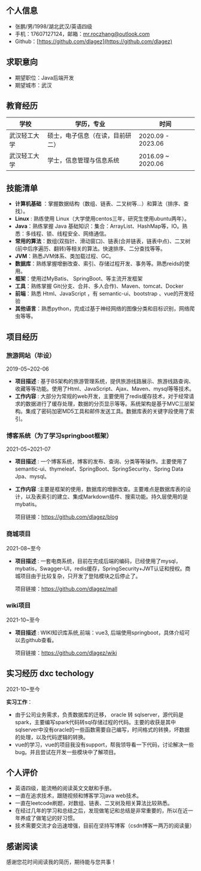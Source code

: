 ## 个人信息

- 张鹏/男/1998/湖北武汉/英语四级
- 手机：17607127124，邮箱：mr.roczhang@outlook.com
- Github：[https://github.com/dlagez](https://github.com/dlagez)

## 求职意向

- 期望职位：Java后端开发
- 期望城市：武汉

## 教育经历

| 学校         | 学历，专业                       | 时间              |
| ------------ | -------------------------------- | ----------------- |
| 武汉轻工大学 | 硕士，电子信息（在读，目前研二） | 2020.09 - 2023.06 |
| 武汉轻工大学 | 学士，信息管理与信息系统         | 2016.09 ~ 2020.06 |


## 技能清单

- **计算机基础** ：掌握数据结构（数组、链表、二叉树等...）和算法（排序、查找）。
- **Linux** : 熟练使用 Linux（大学使用centos三年，研究生使用ubuntu两年）。
- **Java**：熟练掌握 Java 基础知识：集合：ArrayList、HashMap等，IO。熟悉：多线程、锁、线程安全、网络通信。
- **常用的算法**：数组(双指针、滑动窗口)、链表(合并链表，链表中点)、二叉树(前中后序遍历、翻转)等相关的算法。快速排序、二分查找等等。
- **JVM**：熟悉JVM体系、类加载过程、GC。
- **数据库**：熟练掌握增删改查、索引、存储过程开发、事务等。熟悉reids的使用。
- **框架**：使用过MyBatis、 SpringBoot、等主流开发框架
- **工具**：熟练掌握 Git(分支、合并、多人合作)、Maven、tomcat、Docker
- **前端**：熟悉 Html、JavaScript ，有 semantic-ui、bootstrap 、vue的开发经验
- **其他语言**：熟悉python，完成过基于神经网络的图像分类和目标识别，网络爬虫等等。

## 项目经历 

### 旅游网站（毕设）

2019-05~202-06 

- **项目描述** : 基于BS架构的旅游管理系统，提供旅游线路展示、旅游线路查询、收藏等等功能。使用了Html、JavaScript、Ajax、Maven、mysql等等技术。
- **工作内容** : 大部分为常规的web开发，主要使用了redis缓存技术，对于经常请求的数据进行了缓存处理，数据的分页显示等等。系统架构是基于MVC三层架构。集成了密码加密MD5工具和邮件发送工具。数据库表的关键字段使用了索引。

### 博客系统（为了学习springboot框架）

2021-05~2021-07  

- **项目描述** : 一个博客系统，博客的发布、查询、分类等等操作。主要使用了semantic-ui、thymeleaf、SpringBoot、SpringSecurity、Spring Data Jpa、mysql。

- **工作内容** :主要是框架的使用，数据库的增删改查。主要难点是数据库表的设计，以及表索引的建立、集成Markdown插件、搜索功能。持久层使用的是mybatis。

  项目链接：https://github.com/dlagez/blog

### 商城项目

2021-08~至今  

- **项目描述** : 一套电商系统，目前在完成后端的编码，已经使用了mysql，mybatis，Swagger-UI，redis缓存，SpringSecurity+JWT认证和授权。商城项目由于比较复杂，只开发了登陆模块之后停止了。

  项目链接：https://github.com/dlagez/mall

### wiki项目

2021-10~至今  

- **项目描述** : WIKI知识库系统,前端：vue3, 后端使用springboot，具体介绍可以去github查看。

  项目链接：https://github.com/dlagez/wiki

## 实习经历 dxc techology

2021-10~至今   

**实习工作**：

- 由于公司业务需求，负责数据库的迁移， oracle 转 sqlserver，源代码是spark，主要编写spark代码转sql存储过程的代码。主要的收获是其中sqlserver中没有oracle的一些函数需要自己编写，时间格式的转换，坏数据的处理，以及代码逻辑的转换。
- vue的学习，vue的项目我没有support，帮我领导看一下代码，讨论解决一些bug。并且尝试在开发一些模块中了解项目。

## 个人评价

- 英语四级，能流畅的阅读英文文献和手册。
- 一直在追求技术，跟随视频和博客学习java web技术。
- 一直在leetcode刷题，对数组、链表、二叉树及相关算法比较熟悉。
- 在经过几年的学习和总结之后，发现做笔记和总结是非常重要的，所以在近一年养成了做笔记的好习惯。
- 技术需要交流才会迅速增强，目前在坚持写博客（csdn博客一两万的阅读量）

## 感谢阅读

感谢您花时间阅读我的简历，期待能与您共事！


